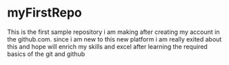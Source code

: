 # myFirstRepo
This is the first sample repository i am making after creating my account in the github.com. since i am new to this new platform i am really exited about this and hope will enrich my skills and excel after learning the required basics of the git and github 

